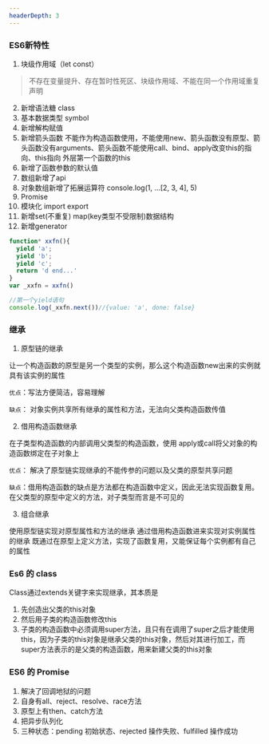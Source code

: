 ```yaml
---
headerDepth: 3
---
```


### ES6新特性
1. 块级作用域（let const）
> 不存在变量提升、存在暂时性死区、块级作用域、不能在同一个作用域重复声明
2. 新增语法糖 class
3. 基本数据类型 symbol
4. 新增解构赋值
5. 新增箭头函数
不能作为构造函数使用，不能使用new、箭头函数没有原型、箭头函数没有arguments、箭头函数不能使用call、bind、apply改变this的指向、this指向 外层第一个函数的this
6. 新增了函数参数的默认值
7. 数组新增了api
8. 对象数组新增了拓展运算符
console.log(1, ...[2, 3, 4], 5)
9. Promise
10. 模块化 import export
11. 新增set(不重复) map(key类型不受限制)数据结构
12. 新增generator
```js
function* xxfn(){
  yield 'a';
  yield 'b';
  yield 'c';
  return 'd end...'
}
var _xxfn = xxfn()

//第一个yield语句
console.log(_xxfn.next())//{value: 'a', done: false}
```

### 继承

1. 原型链的继承

让一个构造函数的原型是另一个类型的实例，那么这个构造函数new出来的实例就具有该实例的属性

`优点`：写法方便简洁，容易理解

`缺点`： 对象实例共享所有继承的属性和方法，无法向父类构造函数传值

2. 借用构造函数继承

在子类型构造函数的内部调用父类型的构造函数，使用 apply或call将父对象的构造函数绑定在子对象上

`优点`： 解决了原型链实现继承的不能传参的问题以及父类的原型共享问题

`缺点`：借用构造函数的缺点是方法都在构造函数中定义，因此无法实现函数复用。在父类型的原型中定义的方法，对子类型而言是不可见的

3. 组合继承

使用原型链实现对原型属性和方法的继承
通过借用构造函数进来实现对实例属性的继承
既通过在原型上定义方法，实现了函数复用，又能保证每个实例都有自己的属性

### Es6 的 class

Class通过extends关键字来实现继承，其本质是
1. 先创造出父类的this对象
2. 然后用子类的构造函数修改this
3. 子类的构造函数中必须调用super方法，且只有在调用了super之后才能使用this，因为子类的this对象是继承父类的this对象，然后对其进行加工，而super方法表示的是父类的构造函数，用来新建父类的this对象

### ES6 的 Promise

1. 解决了回调地狱的问题
2. 自身有all、reject、resolve、race方法
3. 原型上有then、catch方法
4. 把异步队列化
5. 三种状态：pending 初始状态、rejected 操作失败、fulfilled 操作成功

